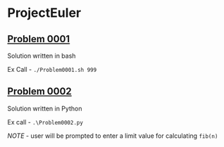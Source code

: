 # ProjectEuler

## [Problem 0001](https://projecteuler.net/problem=1)
Solution written in bash

  Ex Call - `./Problem0001.sh 999`

## [Problem 0002](https://projecteuler.net/problem=2)
Solution written in Python

  Ex call - `.\Problem0002.py`

  *NOTE* - user will be prompted to enter a limit value for calculating `fib(n)`


